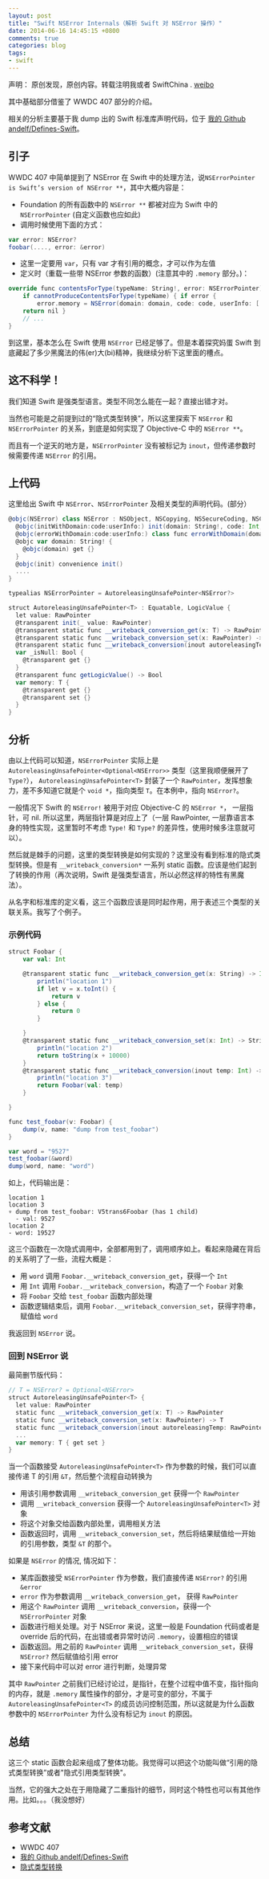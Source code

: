 ```yaml
---
layout: post
title: "Swift NSError Internals（解析 Swift 对 NSError 操作）"
date: 2014-06-16 14:45:15 +0800
comments: true
categories: blog
tags:
- swift
---
```


声明： 原创发现，原创内容。转载注明我或者 SwiftChina . [weibo](http://weibo.com/234632333)

其中基础部分借鉴了 WWDC 407 部分的介绍。

相关的分析主要基于我 dump 出的 Swift 标准库声明代码，位于 [我的 Github andelf/Defines-Swift](https://github.com/andelf/Defines-Swift)。

## 引子

WWDC 407 中简单提到了 NSError 在 Swift 中的处理方法，说``NSErrorPointer is Swift’s version of NSError **``，其中大概内容是：

- Foundation 的所有函数中的 ``NSError **`` 都被对应为 Swift 中的 ``NSErrorPointer`` (自定义函数也应如此)
- 调用时候使用下面的方式：
```scala
var error: NSError?
foobar(...., error: &error)
```
- 这里一定要用 ``var``，只有 var 才有引用的概念，才可以作为左值
- 定义时（重载一些带 NSError 参数的函数）(注意其中的 ``.memory`` 部分。)：
```scala
override func contentsForType(typeName: String!, error: NSErrorPointer) -> AnyObject! {
    if cannotProduceContentsForType(typeName) { if error {
        error.memory = NSError(domain: domain, code: code, userInfo: [:]) }
    return nil }
    // ...
}
```

到这里，基本怎么在 Swift 使用 ``NSError`` 已经足够了。但是本着探究妈蛋 Swift 到底藏起了多少黑魔法的伟(er)大(bi)精神，我继续分析下这里面的槽点。

## 这不科学！

我们知道 Swift 是强类型语言。类型不同怎么能在一起？直接出错才对。

当然也可能是之前提到过的“隐式类型转换”，所以这里探索下 ``NSError`` 和 ``NSErrorPointer`` 的关系，到底是如何实现了 Objective-C 中的 ``NSError **``。

而且有一个逆天的地方是，``NSErrorPointer`` 没有被标记为 ``inout``，但传递参数时候需要传递 ``NSError`` 的引用。

## 上代码

这里给出 Swift 中 ``NSError``、``NSErrorPointer`` 及相关类型的声明代码。(部分）

```scala
@objc(NSError) class NSError : NSObject, NSCopying, NSSecureCoding, NSCoding {
  @objc(initWithDomain:code:userInfo:) init(domain: String!, code: Int, userInfo dict: NSDictionary!)
  @objc(errorWithDomain:code:userInfo:) class func errorWithDomain(domain: String!, code: Int, userInfo dict: NSDictionary!) -> Self!
  @objc var domain: String! {
    @objc(domain) get {}
  }
  @objc(init) convenience init()
  ....
}

typealias NSErrorPointer = AutoreleasingUnsafePointer<NSError?>

struct AutoreleasingUnsafePointer<T> : Equatable, LogicValue {
  let value: RawPointer
  @transparent init(_ value: RawPointer)
  @transparent static func __writeback_conversion_get(x: T) -> RawPointer
  @transparent static func __writeback_conversion_set(x: RawPointer) -> T
  @transparent static func __writeback_conversion(inout autoreleasingTemp: RawPointer) -> AutoreleasingUnsafePointer<T>
  var _isNull: Bool {
    @transparent get {}
  }
  @transparent func getLogicValue() -> Bool
  var memory: T {
    @transparent get {}
    @transparent set {}
  }
}
```

## 分析

由以上代码可以知道，``NSErrorPointer`` 实际上是 ``AutoreleasingUnsafePointer<Optional<NSError>>`` 类型（这里我顺便展开了 ``Type?``），
``AutoreleasingUnsafePointer<T>`` 封装了一个 ``RawPointer``，发挥想象力，差不多知道它就是个 ``void *``，指向类型 ``T``。在本例中，指向 ``NSError?``。

一般情况下 Swift 的 ``NSError!`` 被用于对应 Objective-C 的 ``NSError *``， 一层指针，可 nil. 所以这里，两层指针算是对应上了（一层 RawPointer, 一层靠语言本身的特性实现，这里暂时不考虑 ``Type!`` 和 ``Type?`` 的差异性，使用时候多注意就可以）。

然后就是棘手的问题，这里的类型转换是如何实现的？这里没有看到标准的隐式类型转换。但是有 ``__writeback_conversion*`` 一系列 static 函数。应该是他们起到了转换的作用（再次说明，Swift 是强类型语言，所以必然这样的特性有黑魔法）。

从名字和标准库的定义看，这三个函数应该是同时起作用，用于表述三个类型的关联关系。我写了个例子。

### 示例代码

```scala
struct Foobar {
    var val: Int

    @transparent static func __writeback_conversion_get(x: String) -> Int {
        println("location 1")
        if let v = x.toInt() {
            return v
        } else {
            return 0
        }

    }
    @transparent static func __writeback_conversion_set(x: Int) -> String {
        println("location 2")
        return toString(x + 10000)
    }
    @transparent static func __writeback_conversion(inout temp: Int) -> Foobar {
        println("location 3")
        return Foobar(val: temp)
    }

}

func test_foobar(v: Foobar) {
    dump(v, name: "dump from test_foobar")
}

var word = "9527"
test_foobar(&word)
dump(word, name: "word")
```

如上，代码输出是：

```
location 1
location 3
▿ dump from test_foobar: V5trans6Foobar (has 1 child)
  - val: 9527
location 2
- word: 19527
```

这三个函数在一次隐式调用中，全部都用到了，调用顺序如上。看起来隐藏在背后的关系明了了一些，流程大概是：

- 用 ``word`` 调用 ``Foobar.__writeback_conversion_get``，获得一个 ``Int``
- 用 ``Int`` 调用 ``Foobar.__writeback_conversion``，构造了一个 ``Foobar`` 对象
- 将 ``Foobar`` 交给 ``test_foobar`` 函数内部处理
- 函数逻辑结束后，调用 ``Foobar.__writeback_conversion_set``，获得字符串，赋值给 ``word``

我返回到 ``NSError`` 说。

### 回到 NSError 说

最简删节版代码：

```scala
// T = NSError? = Optional<NSError>
struct AutoreleasingUnsafePointer<T> {
  let value: RawPointer
  static func __writeback_conversion_get(x: T) -> RawPointer
  static func __writeback_conversion_set(x: RawPointer) -> T
  static func __writeback_conversion(inout autoreleasingTemp: RawPointer) -> AutoreleasingUnsafePointer<T>
  ...
  var memory: T { get set }
}
```

当一个函数接受 ``AutoreleasingUnsafePointer<T>`` 作为参数的时候，我们可以直接传递 T 的引用 ``&T``，然后整个流程自动转换为

- 用该引用参数调用 ``__writeback_conversion_get`` 获得一个 ``RawPointer``
- 调用 ``__writeback_conversion`` 获得一个 ``AutoreleasingUnsafePointer<T>`` 对象
- 将这个对象交给函数内部处里，调用相关方法
- 函数返回时，调用 ``__writeback_conversion_set``，然后将结果赋值给一开始的引用参数，类型 ``&T`` 的那个。


如果是 ``NSError`` 的情况, 情况如下：

- 某库函数接受 ``NSErrorPointer`` 作为参数，我们直接传递 ``NSError?`` 的引用 ``&error``
- ``error`` 作为参数调用 ``__writeback_conversion_get``， 获得 ``RawPointer``
- 用这个 ``RawPointer`` 调用 ``__writeback_conversion``，获得一个 ``NSErrorPointer`` 对象
- 函数进行相关处理。对于 NSError 来说，这里一般是 Foundation 代码或者是 override 后的代码，在出错或者异常时访问 ``.memory``，设置相应的错误
- 函数返回。用之前的 ``RawPointer`` 调用 ``__writeback_conversion_set``，获得 ``NSError?`` 然后赋值给引用 error
- 接下来代码中可以对 error 进行判断，处理异常

其中 ``RawPointer`` 之前我们已经讨论过，是指针，在整个过程中值不变，指针指向的内存，就是 ``.memory`` 属性操作的部分，才是可变的部分，不属于 ``AutoreleasingUnsafePointer<T>`` 的成员访问控制范围，所以这就是为什么函数参数中的 ``NSErrorPointer`` 为什么没有标记为 ``inout`` 的原因。

## 总结

这三个 static 函数合起来组成了整体功能。我觉得可以把这个功能叫做“引用的隐式类型转换”或者"隐式引用类型转换"。

当然，它的强大之处在于用隐藏了二重指针的细节，同时这个特性也可以有其他作用。比如。。。（我没想好）

## 参考文献

- WWDC 407
- [我的 Github andelf/Defines-Swift](https://github.com/andelf/Defines-Swift)
- [隐式类型转换](http://andelf.github.io/blog/2014/06/08/swift-implicit-type-cast/)
